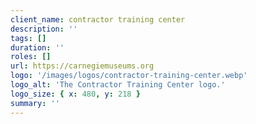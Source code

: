 ```yaml
---
client_name: contractor training center
description: ''
tags: []
duration: ''
roles: []
url: https://carnegiemuseums.org
logo: '/images/logos/contractor-training-center.webp'
logo_alt: 'The Contractor Training Center logo.'
logo_size: { x: 480, y: 218 }
summary: ''
---
```

